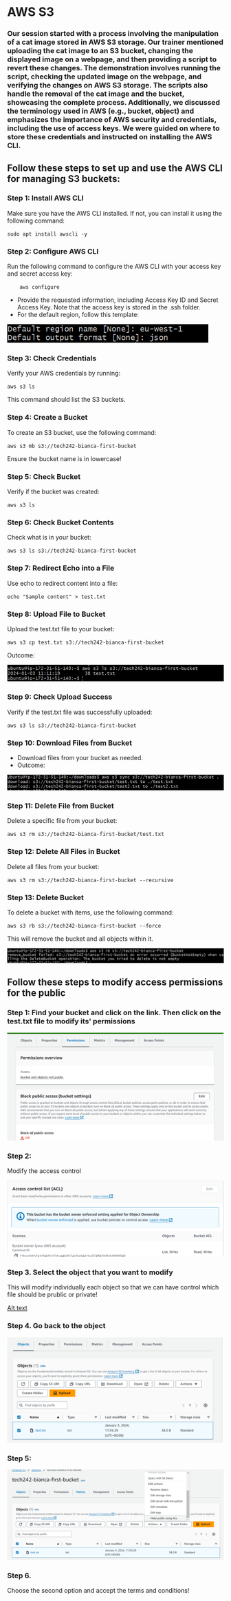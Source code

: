 # AWS S3

### Our session started with a process involving the manipulation of a cat image stored in AWS S3 storage. Our trainer mentioned uploading the cat image to an S3 bucket, changing the displayed image on a webpage, and then providing a script to revert these changes. The demonstration involves running the script, checking the updated image on the webpage, and verifying the changes on AWS S3 storage. The scripts also handle the removal of the cat image and the bucket, showcasing the complete process. Additionally, we discussed the terminology used in AWS (e.g., bucket, object) and emphasizes the importance of AWS security and credentials, including the use of access keys. We were guided on where to store these credentials and instructed on installing the AWS CLI. 

## Follow these steps to set up and use the AWS CLI for managing S3 buckets:

### Step 1: Install AWS CLI
Make sure you have the AWS CLI installed. If not, you can install it using the following command:

```
sudo apt install awscli -y
```

### Step 2: Configure AWS CLI
Run the following command to configure the AWS CLI with your access key and secret access key:

```
    aws configure
```

- Provide the requested information, including Access Key ID and Secret Access Key. Note that the access key is stored in the .ssh folder.
- For the default region, follow this template:
  
![Default region](<../readme-images/today/step 2 - default region.png>) 

### Step 3: Check Credentials
Verify your AWS credentials by running:
```
aws s3 ls
```

This command should list the S3 buckets.

### Step 4: Create a Bucket
To create an S3 bucket, use the following command:
```
aws s3 mb s3://tech242-bianca-first-bucket
```

Ensure the bucket name is in lowercase!

### Step 5: Check Bucket
Verify if the bucket was created:
```
aws s3 ls
```

### Step 6: Check Bucket Contents
Check what is in your bucket:
```
aws s3 ls s3://tech242-bianca-first-bucket
```

### Step 7: Redirect Echo into a File
Use echo to redirect content into a file:
```
echo "Sample content" > test.txt
```

### Step 8: Upload File to Bucket
Upload the test.txt file to your bucket:
```
aws s3 cp test.txt s3://tech242-bianca-first-bucket
```

Outcome:

![Step 8](<../readme-images/today/step 8.png>)

### Step 9: Check Upload Success
Verify if the test.txt file was successfully uploaded:
```
aws s3 ls s3://tech242-bianca-first-bucket
```

### Step 10: Download Files from Bucket
- Download files from your bucket as needed.
- Outcome:

![Step 10](../readme-images/today/10.png)


### Step 11: Delete File from Bucket
Delete a specific file from your bucket:
```
aws s3 rm s3://tech242-bianca-first-bucket/test.txt
```

### Step 12: Delete All Files in Bucket
Delete all files from your bucket:
```
aws s3 rm s3://tech242-bianca-first-bucket --recursive
```

### Step 13: Delete Bucket
To delete a bucket with items, use the following command:
```
aws s3 rb s3://tech242-bianca-first-bucket --force
```
This will remove the bucket and all objects within it.

![Step 13](../readme-images/today/13.png)

## Follow these steps to modify access permissions for the public

### Step 1: Find your bucket and click on the link. Then click on the test.txt file to modify its' permissions

![Permissions](../readme-images/today/permissions.png)

### Step 2: 
Modify the access control

![Access](<../readme-images/today/access control - .png>)

### Step 3. Select the object that you want to modify
This will modify individually each object so that we can have control which file should be prublic or private!

[Alt text](<../readme-images/today/access step 2.png>)

### Step 4. Go back to the object

![Alt text](<../readme-images/today/after access go back on object.png>)

### Step 5: 

![Alt text](<../readme-images/today/after objects, press actions and press the grey button.png>)

### Step 6. 
Choose the second option and accept the terms and conditions!